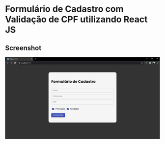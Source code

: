 # Formulário de Cadastro com Validação de CPF utilizando React JS

## Screenshot

![Página de Cadastro](src/assets/screenshot-page.png)